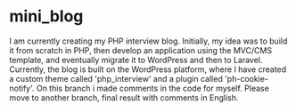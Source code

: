 # mini_blog
I am currently creating my PHP interview blog. Initially, my idea was to build it from scratch in PHP, then develop an application using the MVC/CMS template, and eventually migrate it to WordPress and then to Laravel. Currently, the blog is built on the WordPress platform, where I have created a custom theme called 'php_interview' and a plugin called 'ph-cookie-notify'.
On this branch i made comments in the code for myself. Please move to another branch, final result with comments in English.
